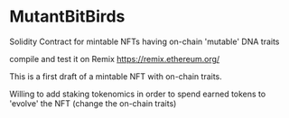 # MutantBitBirds
Solidity Contract for mintable NFTs having on-chain 'mutable' DNA traits

compile and test it on Remix
https://remix.ethereum.org/

This is a first draft of a mintable NFT with on-chain traits.

Willing to add staking tokenomics in order to spend earned tokens to 'evolve' the NFT (change the on-chain traits)
